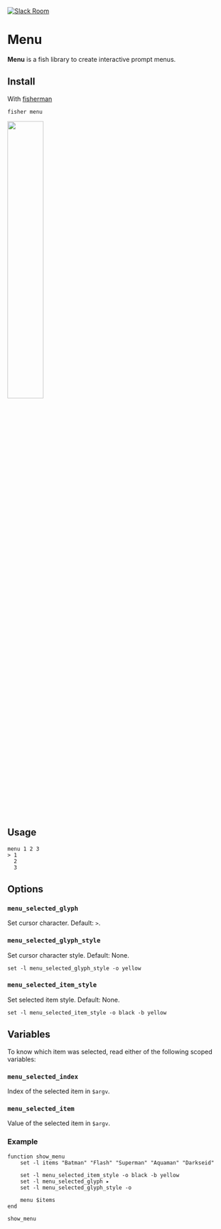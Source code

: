 [![Slack Room][slack-badge]][slack-link]

# Menu

**Menu** is a fish library to create interactive prompt menus.

## Install

With [fisherman]

```
fisher menu
```

<img width="40%" src="https://cloud.githubusercontent.com/assets/8317250/14820969/d6d40c38-0c03-11e6-851e-6a927f7b9d3e.gif">

## Usage

```
menu 1 2 3
> 1  
  2
  3
```

## Options

### `menu_selected_glyph`

Set cursor character. Default: `>`.

### `menu_selected_glyph_style`

Set cursor character style. Default: None.

```fish
set -l menu_selected_glyph_style -o yellow
```

### `menu_selected_item_style`

Set selected item style. Default: None.

```fish
set -l menu_selected_item_style -o black -b yellow
```

## Variables

To know which item was selected, read either of the following scoped variables:

### `menu_selected_index`

Index of the selected item in `$argv`.

### `menu_selected_item`

Value of the selected item in `$argv`.

### Example

```fish
function show_menu
    set -l items "Batman" "Flash" "Superman" "Aquaman" "Darkseid"

    set -l menu_selected_item_style -o black -b yellow
    set -l menu_selected_glyph ▸
    set -l menu_selected_glyph_style -o

    menu $items
end

show_menu
```


[slack-link]: https://fisherman-wharf.herokuapp.com
[slack-badge]: https://fisherman-wharf.herokuapp.com/badge.svg
[fisherman]: https://github.com/fisherman/fisherman
